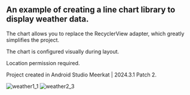 ## An example of creating a line chart library to display weather data.

The chart allows you to replace the RecyclerView adapter, which greatly simplifies the project.

The chart is configured visually during layout.

Location permission required.

Project created in Android Studio Meerkat | 2024.3.1 Patch 2.

![weather1_1](https://github.com/user-attachments/assets/1a1c4ade-f771-441d-9727-3f185fe0191c)
![weather2_3](https://github.com/user-attachments/assets/e46aa599-4cf0-4bbd-8cb9-4fd4944c8323)



